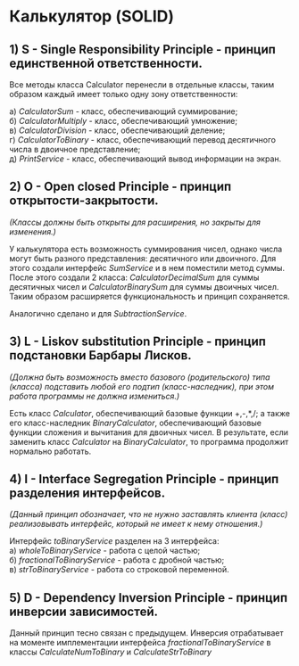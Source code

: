 # Калькулятор (SOLID)

## 1) S - Single Responsibility Principle - принцип единственной ответственности.
Все методы класса Calculator перенесли в отдельные классы, таким образом каждый имеет только одну
зону ответственности:

а) *CalculatorSum* - класс, обеспечивающий суммирование;  
б) *CalculatorMultiply* - класс, обеспечивающий умножение;  
в) *CalculatorDivision* - класс, обеспечивающий деление;  
г) *CalculatorToBinary* - класс, обеспечивающий перевод десятичного числа в двоичное представление;    
д) *PrintService* - класс, обеспечивающий вывод информации на экран.

## 2) O - Open closed Principle - принцип открытости-закрытости. 
*(Классы должны быть открыты для расширения, но закрыты для изменения.)*

У калькулятора есть возможность суммирования чисел, однако числа могут быть разного представления: десятичного или 
двоичного. Для этого создали интерфейс *SumService* и в нем поместили метод суммы. После этого создали 2 класса:
*CalculatorDecimalSum* для суммы десятичных чисел и *CalculatorBinarySum* для суммы двоичных чисел. Таким образом 
расширяется функциональность и принцип сохраняется. 

Аналогично сделано и для *SubtractionService*. 

## 3) L - Liskov substitution Principle - принцип подстановки Барбары Лисков.
*(Должна быть возможность вместо базового (родительского) типа (класса) подставить любой его подтип (класс-наследник), 
при этом работа программы не должна измениться.)*

Есть класс *Calculator*, обеспечивающий базовые функции +,-,*,/; а также его 
класс-наследник *BinaryCalculator*, обеспечивающий базовые функции сложения и вычитания для
двоичных чисел. В результате, если заменить класс *Calculator* на *BinaryCalculator*, то программа продолжит
нормально работать.

## 4) I -  Interface Segregation Principle - принцип разделения интерфейсов. 
*(Данный принцип обозначает, что не нужно заставлять клиента (класс) реализовывать интерфейс, 
который не имеет к нему отношения.)*

Интерфейс *toBinaryService* разделен на 3 интерфейса:  
а) *wholeToBinaryService* - работа с целой частью;  
б) *fractionalToBinaryService* - работа с дробной частью;  
в) *strToBinaryService* - работа со строковой переменной. 

## 5) D - Dependency Inversion Principle - принцип инверсии зависимостей.

Данный принцип тесно связан с предыдущем. Инверсия отрабатывает на моменте имплементации
интерфейса *fractionalToBinaryService* в классы *CalculateNumToBinary* и *CalculateStrToBinary*